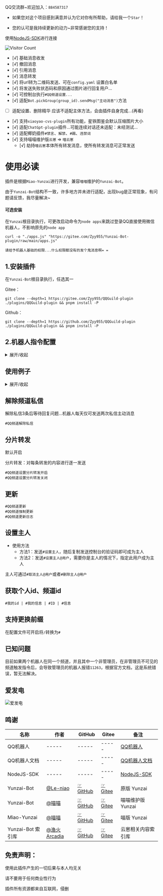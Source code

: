 QQ交流群~欢迎加入：`884587317`

- 如果您对这个项目感到满意并认为它对你有所帮助，请给我一个`Star`！

- 您的认可是我持续更新的动力~非常感谢您的支持！

使用[NodeJS-SDK](https://github.com/tencent-connect/bot-node-sdk)进行连接

![Visitor Count](https://profile-counter.glitch.me/Zyy955-QQGuild-plugin/count.svg)

- [√] 基础消息收发
- [√] 撤回消息
- [√] 引用消息
- [√] 消息转发 
- [√] 将url转为二维码发送、可在`config.yaml` 设置白名单
- [√] 将发送失败状态码和原因通过图片进行回复用户...
- [√] 可控制台执行`#QQ频道设置...`
- [√] 适配`Bot.pickGroup(group_id).sendMsg("主动消息")`方法
- [ ] 适配设置、删除精华 应该不适配主体方法，会由插件自身完成...(再看)
- [√] 支持`xiaoyao-cvs-plugin`所有功能，星铁图鉴会默认压缩图片大小
- [√] 适配`ChatGpt-plugin`插件...可能连续对话还未适配：未经测试...
- [√] 适配椰奶插件`#禁言`、`解禁`、`#踢`、`违禁词`
- [√] 支持喵喵维护版`云崽` => `喵云崽`
  - [√] 劫持`喵云崽`本体所有转发消息，使所有转发消息可正常发送


# 使用必读

插件是根据`Miao-Yunzai`进行开发，兼容`喵喵`维护的`Yunzai-Bot`。

由于`Yunzai-Bot`结构不一致，许多地方并未进行适配，出现bug是正常现象，有问题请反馈，我尽量解决~

#### 可选安装
在`Yunzai`根目录执行，可更改启动命令为`node apps`来跳过登录QQ直接使用微信机器人，不影响原先的`node app`
```
curl -o "./apps.js" "https://gitee.com/Zyy955/Yunzai-Bot-plugin/raw/main/apps.js"
```

`请给予机器人基础的权限...什么权限都没有的发个鬼消息啊= =`

## 1.安装插件

在`Yunzai-Bot`根目录执行，任选其一

Gitee：
```
git clone --depth=1 https://gitee.com/Zyy955/QQGuild-plugin ./plugins/QQGuild-plugin && pnpm install -P
```

Github：
```
git clone --depth=1 https://github.com/Zyy955/QQGuild-plugin ./plugins/QQGuild-plugin && pnpm install -P
```

## 2.机器人指令配置

<details><summary>展开/收起</summary>

支持在控制台配置机器人，例如输入`#QQ频道设置...`

添加机器人(删除机器人同理)：
```
#QQ频道设置 是否沙盒:是否私域:appID:token 是=1 否=0
```

查看机器人：
```
#QQ频道账号
```
</details>

## 使用例子

<details><summary>展开/收起</summary>

是否沙盒：`是`

是否私域：`是`

appID：`123456789`

token：`abcdefghijklmnopqrstuvwxyz123456`


添加机器人：
```
#QQ频道设置 1:1:123456789:abcdefghijklmnopqrstuvwxyz123456
```

删除机器人：
```
#QQ频道设置 1:1:123456789:abcdefghijklmnopqrstuvwxyz123456
```

查看机器人：
```
#QQ频道账号
```
</details>

## 解除频道私信

解除私信3条后等待回复问题...机器人每天仅可发送两次私信主动消息
```
#QQ频道解除私信
```

## 分片转发

默认开启

分片转发：对每条转发的内容进行逐一发送
```
#QQ频道设置分片转发开启
#QQ频道设置分片转发关闭
```

## 更新
```
#QQ频道更新
#QQ频道强制更新
#QQ频道更新日志
```

## 设置主人

- 使用方法
  - 方法1：发送`#设置主人`，随后复制发送控制台的验证码即可成为主人
  - 方法2：发送`#设置主人@用户`，需要你是主人的情况下，指定此用户成为主人

主人可通过`#取消主人@用户`或者`#删除主人@用户`

## 获取个人id、频道id

```
#我的id | #我的信息 | #ID | #信息
```

## 支持更换前缀

在配置文件可开启将`/`转换为`#`

## 已知问题

目前如果两个机器人在同一个频道，并且其中一个非管理员，在非管理员不可见的频道触发指令后，会导致管理员的机器人报错`11263`，根据官方文档，这是系统错误，暂无法解决。

## 爱发电

![爱发电](https://cdn.jsdelivr.net/gh/Zyy955/imgs/img/202308271209508.jpeg)



## 鸣谢

| 名称              | 作者                                        | GitHub                                                           | Gitee                                                          | 备注                                                          |
| ----------------- | ------------------------------------------- | ---------------------------------------------------------------- | -------------------------------------------------------------- | ------------------------------------------------------------- |
| QQ机器人          | -----                                       | -----                                                            | -----                                                          | [QQ机器人](https://q.qq.com/)                                 |
| QQ机器人文档      | -----                                       | -----                                                            | -----                                                          | [QQ机器人文档](https://bot.q.qq.com/wiki)                     |
| NodeJS-SDK        | -----                                       | -----                                                            | -----                                                          | [NodeJS-SDK](https://github.com/tencent-connect/bot-node-sdk) |
| Yunzai-Bot        | [@Le-niao](https://gitee.com/Le-niao)       | [☞GitHub](https://github.com/Le-niao/Yunzai-Bot)                 | [☞Gitee](https://gitee.com/Le-niao/Yunzai-Bot)                 | 原版 Yunzai                                                   |
| Yunzai-Bot        | [@喵喵](https://gitee.com/yoimiya-kokomi)   | [☞GitHub](https://github.com/yoimiya-kokomi/Yunzai-Bot)          | [☞Gitee](https://gitee.com/yoimiya-kokomi/Yunzai-Bot)          | 喵喵维护版 Yunzai                                             |
| Miao-Yunzai       | [@喵喵](https://gitee.com/yoimiya-kokomi)   | [☞GitHub](https://github.com/yoimiya-kokomi/Miao-Yunzai)         | [☞Gitee](https://gitee.com/yoimiya-kokomi/Miao-Yunzai)         | 喵版 Yunzai                                                   |
| Yunzai-Bot 索引库 | [@渔火Arcadia](https://gitee.com/yhArcadia) | [☞GitHub](https://github.com/yhArcadia/Yunzai-Bot-plugins-index) | [☞Gitee](https://gitee.com/yhArcadia/Yunzai-Bot-plugins-index) | 云崽相关内容索引库                                            |

## 免责声明：
使用此插件产生的一切后果与本人均无关

请不要用于任何商业性行为

插件所有资源都来自互联网，侵删
